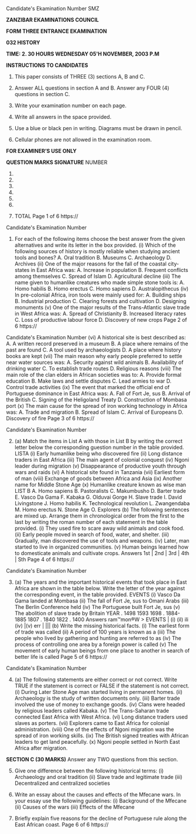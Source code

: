 Candidate's Ekamination Number
SMZ

**ZANZIBAR EKAMINATIONS COUNCIL**

**FORM THREE ENTRANCE EKAMINATION**

**032 HISTORY**

**TIME: 2. 30 HOURS WEDNESDAY 05'H NOVEMBER, 2003 P.M**

**INSTRUCTIONS TO CANDIDATES**

1. This paper consists of THREE (3) sections A, B and C.

2. Answer ALL questions in section A and B. Answer any FOUR (4)
questions in section C.

3. Write your examination number on each page.

4. Write all answers in the space provided.

5. Use a blue or black pen in writing. Diagrams must be drawn in pencil.

6. Cellular phones are not allowed in the examination room.

**FOR EXAMINER’S USE ONLY**

**QUESTION MARKS SIGNATURE**
NUMBER

1.

2.

3.

4.

5.

6.

7. TOTAL
Page 1 of 6
https://

Candidate's Ekamination Number

1. For each of the following items choose the best answer from the given alternatives and write its letter in the box provided.
(i) Which of the following sources of history is mostly reliable when studying ancient tools and bones?
A. Oral tradition
B. Museums
C. Archaeology
D. Archives
(ii) One of the major reasons for the fall of the coastal city-states in East Africa was:
A. Increase in population
B. Frequent conflicts among themselves
C. Spread of Islam
D. Agricultural decline
(iii) The name given to humanlike creatures who made simple stone tools is:
A. Homo habilis
B. Homo erectus
C. Homo sapiens
D. Australopithecus
(iv) In pre-colonial Africa, iron tools were mainly used for:
A. Building ships
B. Industrial production
C. Clearing forests and cultivation
D. Designing monuments
(v) One of the major results of the Trans-Atlantic slave trade in West Africa was:
A. Spread of Christianity
B. Increased literacy rates
C. Loss of productive labour force
D. Discovery of new crops
Page 2 of 6
https://

Candidate's Ekamination Number
(vi) A historical site is best described as:
A. A written record preserved in a museum
B. A place where remains of the past are found
C. A tool used by archaeologists
D. A place where history books are kept
(vii) The main reason why early people preferred to settle near water sources was:
A. Security against wild animals
B. Availability of drinking water
C. To establish trade routes
D. Religious reasons
(viii) The main role of the clan elders in African societies was to:
A. Provide formal education
B. Make laws and settle disputes
C. Lead armies to war
D. Control trade activities
(ix) The event that marked the official end of Portuguese dominance in East
Africa was:
A. Fall of Fort Je, sus
B. Arrival of the British
C. Signing of the Heligoland Treaty
D. Construction of Mombasa port
(x) The main cause for the spread of iron working technology in Africa was:
A. Trade and migration
B. Spread of Islam
C. Arrival of Europeans
D. Discovery of fire
Page 3 of 6
https://

Candidate's Ekamination Number

2. (a) Match the items in List A with those in List B by writing the correct letter below the corresponding guestion number in the table provided.
LISTA
(i) Early humanlike being who discovered fire
(ii) Long distance traders in East Africa
(iii) The main agent of colonial conquest
(iv) Ngoni leader during migration
(v) Disappearance of productive youth through wars and raids
(vi) A historical site found in Tanzania
(vii) Earliest form of man
(viii) Exchange of goods between Africa and Asia
(ix) Another name for Middle Stone Age
(x) Humanlike creature known as wise man
LIST B
A. Homo sapiens
B. Pastoralists
C. Makumbusho
D. Barter trade
E. Vasco Da Gama
F. Kabaka
G. Olduvai Gorge
H. Slave trade
I. David Livingstone
J. Homo habilis
K. Technological revolution
L. Zwangendaba
M. Homo erectus
N. Stone Age
O. Explorers
(b) The following sentences are mixed up. Arrange them in chronological order from the first to the last by writing the roman number of each statement in the table provided.
(i) They used fire to scare away wild animals and cook food.
(ii) Early people moved in search of food, water, and shelter.
(iii) Gradually, man discovered the use of tools and weapons.
(iv) Later, man started to live in organized communities.
(v) Human beings learned how to domesticate animals and cultivate crops.
Answers
1st | 2nd | 3rd | 4th | Sth
Page 4 of 6
https://

Candidate's Ekamination Number

3. (a) The years and the important historical events that took place in East Africa are shown in the table below. Write the letter of the year against the corresponding event, in the table provided.
EVENTS
(i) Vasco Da Gama landed at Mombasa
(ii) The fall of Fort Je, sus to Omani Arabs
(iii) The Berlin Conference held
(iv) The Portuguese built Fort Je, sus
(v) The abolition of slave trade by Britain
YEAR
. 1498
1593
1698
. 1884-1885
1807
. 1840
1822
. 1400
Answers ram™mon®W >
EVENTS | (i) (il) ili (iv) |(v)
err | |||
(b) Write the missing historical facts.
(i) The earliest form of trade was called
(ii) A period of 100 years is known as a
(iii) The people who lived by gathering and hunting are referred to as
(iv) The process of controlling one area by a foreign power is called
(v) The movement of early human beings from one place to another in search of better life is called
Page 5 of 6
https://

Candidate's Ekamination Number

4. (a) The following statements are either correct or not correct. Write TRUE if the statement is correct or FALSE if the statement is not correct.
(i) During Later Stone Age man started living in permanent homes.
(ii) Archaeology is the study of written documents only.
(iii) Barter trade involved the use of money to exchange goods.
(iv) Clans were headed by religious leaders called Kabaka.
(v) The Trans-Saharan trade connected East Africa with West Africa.
(vi) Long distance traders used slaves as porters.
(vii) Explorers came to East Africa for colonial administration.
(viii) One of the effects of Ngoni migration was the spread of iron working skills.
(ix) The British signed treaties with African leaders to get land peacefully.
(x) Ngoni people settled in North East Africa after migration.

**SECTION C (30 MARKS)**
Answer any TWO questions from this section.

5. Give one difference between the following historical terms:
(i) Archaeology and oral tradition
(ii) Slave trade and legitimate trade
(iii) Decentralized and centralized societies

6. Write an essay about the causes and effects of the Mfecane wars. In your essay use the following guidelines:
(i) Background of the Mfecane
(ii) Causes of the wars
(iii) Effects of the Mfecane

7. Briefly explain five reasons for the decline of Portuguese rule along the East
African coast.
Page 6 of 6
https://